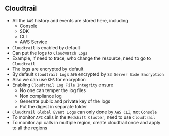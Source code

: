 ## Cloudtrail

- All the `AWS` history and events are stored here, including
  - Console
  - SDK
  - CLI
  - AWS Service
- `Cloudtrail` is enabled by default
- Can put the logs to `CloudWatch Logs`
- Example, if need to trace, who change the resource, need to go to `Cloudtrail`
- The logs are encrypted by default
- By default `Cloudtrail Logs` are encrypted by `S3 Server Side Encryption`
- Also we can use `KMS` for encryption
- Enabling `Cloudtrail Log File Integrity` ensure
  - No one can temper the log files
  - Non compliance log
  - Generate public and private key of the logs
  - Put the digest in separate folder
- `Cloudtrail Global Event Logs` can only done by `AWS CLI`, not `Console`
- To monitor `API` calls in the `Redshift Cluster`, need to use `Cloudtrail`
- To monitor api calls in multiple region, create cloudtrail once and apply to all the regions
